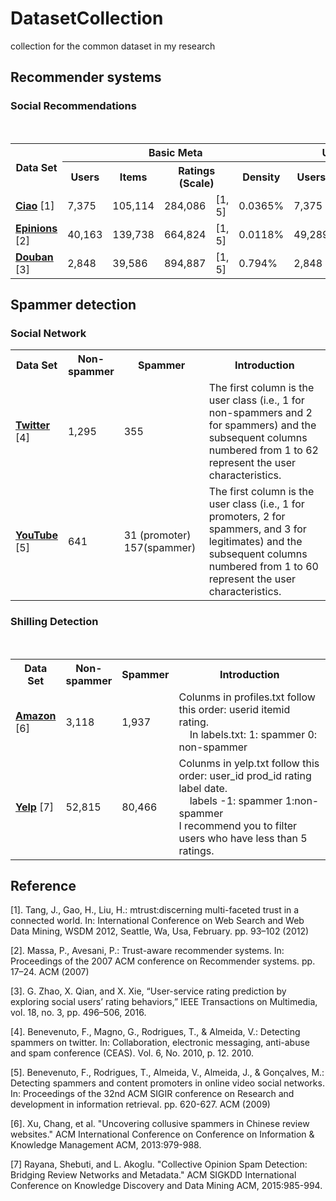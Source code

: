 # DatasetCollection
collection for the common dataset in my research

<h2>Recommender systems</h2>
<h3>Social Recommendations</h3>
<div>
 <table class="table table-hover table-bordered">
  <tr>
    <th rowspan="2" scope="col">Data Set</th>
    <th colspan="5" scope="col" class="text-center">Basic Meta</th>
    <th colspan="3" scope="col" class="text-center">User Context</th> 
    </tr>
  <tr>
    <th class="text-center">Users</th>
    <th class="text-center">Items</th>
    <th colspan="2" class="text-center">Ratings (Scale)</th>
    <th class="text-center">Density</th>
    <th class="text-center">Users</th>
    <th colspan="2" class="text-center">Links (Type)</th>
    </tr> 
  <tr>
    <td><a href="https://pan.baidu.com/s/1qY7Ek0W" target="_blank"><b>Ciao</b></a> [1]</td>
    <td>7,375</td>
    <td>105,114</td>
    <td width="6%">284,086</td>
    <td width="10%">[1, 5]</td>
    <td>0.0365%</td>
    <td width="4%">7,375</td>
    <td width="5%">111,781</td>
    <td>Trust</td>
    </tr> 
  <tr>
    <td><a href="http://www.trustlet.org/downloaded_epinions.html" target="_blank"><b>Epinions</b></a> [2]</td>
    <td>40,163</td>
    <td>139,738</td>
    <td width="6%">664,824</td>
    <td width="10%">[1, 5]</td>
    <td>0.0118%</td>
    <td width="4%">49,289</td>
    <td width="5%">487,183</td>
    <td>Trust</td>
    </tr> 
   <tr>
    <td><a href="https://pan.baidu.com/s/1hrJP6rq" target="_blank"><b>Douban</b></a> [3]</td>
    <td>2,848</td>
    <td>39,586</td>
    <td width="6%">894,887</td>
    <td width="10%">[1, 5]</td>
    <td>0.794%</td>
    <td width="4%">2,848</td>
    <td width="5%">35,770</td>
    <td>Trust</td>
    </tr> 
  </table>
</div>

<h2>Spammer detection</h2>
<h3>Social Network</h3>
<div>
 <table class="table table-hover table-bordered">
  <tr>
    <th width="15%" scope="col"> Data Set </th>
    <th width="15%" scope="col"> Non-spammer </th>
    <th scope="col"> Spammer </th>
    <th scope="col" class="text-center"> Introduction </th>
    </tr>
  <tr>
    <td><a href="https://pan.baidu.com/s/1ge6va87"  target="_blank"><b>Twitter</b></a> [4]</td>
    <td>1,295</td>
    <td>355</td>
    <td>The first column is the user class (i.e., 1 for non-spammers and 2 for spammers) and the subsequent columns numbered from 1 to 62 represent the user characteristics.
</td>
    </tr>
  <tr>
    <td><a href="https://pan.baidu.com/s/1sla2IVr"  target="_blank"><b>YouTube</b></a> [5]</td>
    <td>641</td>
    <td>31 (promoter)  157(spammer)</td>
    <td>The first column is the user class (i.e., 1 for promoters, 2 for spammers, and 3 for legitimates) and the subsequent columns numbered from 1 to 60 represent the user characteristics.</td>
    </tr>
  </table>
  </div>
<h3>Shilling Detection</h3>
<div>
 <table class="table table-hover table-bordered">
  <tr>
    <th width="15%" scope="col"> Data Set </th>
    <th width="15%" scope="col"> Non-spammer </th>
    <th scope="col"> Spammer </th>
    <th scope="col" class="text-center"> Introduction </th>
    </tr>
  <tr>
    <td><a href="https://pan.baidu.com/s/1miR1YWS"  target="_blank"><b>Amazon</b></a> [6]</td>
    <td>3,118</td>
    <td>1,937</td>
    <td>Colunms in profiles.txt follow this order: userid itemid rating.</br>
     In labels.txt: 1: spammer  0: non-spammer
</td>
    </tr> 
     <tr>
    <td><a href="http://pan.baidu.com/s/1hsCHlxM"  target="_blank"><b>Yelp</b></a> [7]</td>
    <td>52,815</td>
    <td>80,466</td>
    <td>Colunms in yelp.txt follow this order: user_id prod_id rating label date.</br>
     labels -1: spammer  1:non-spammer</br>
     I recommend you to filter users who have less than 5 ratings.
</td>
    </tr> 
  </table>
  </div>


<h2>Reference</h2>
<p>[1]. Tang, J., Gao, H., Liu, H.: mtrust:discerning multi-faceted trust in a connected world. In: International Conference on Web Search and Web Data Mining, WSDM 2012, Seattle, Wa, Usa, February. pp. 93–102 (2012)</p>
<p>[2]. Massa, P., Avesani, P.: Trust-aware recommender systems. In: Proceedings of the 2007 ACM conference on Recommender systems. pp. 17–24. ACM (2007) </p>
<p>[3].  G. Zhao, X. Qian, and X. Xie, “User-service rating prediction by exploring social users’ rating behaviors,” IEEE Transactions on Multimedia, vol. 18, no. 3, pp. 496–506, 2016.</p>
<p>[4]. Benevenuto, F., Magno, G., Rodrigues, T., & Almeida, V.: Detecting spammers on twitter. In: Collaboration, electronic messaging, anti-abuse and spam conference (CEAS). Vol. 6, No. 2010, p. 12. 2010. </p>
<p>[5]. Benevenuto, F., Rodrigues, T., Almeida, V., Almeida, J., & Gonçalves, M.: Detecting spammers and content promoters in online video social networks. In: Proceedings of the 32nd ACM SIGIR conference on Research and development in information retrieval. pp. 620-627. ACM (2009) </p>
<p>[6]. Xu, Chang, et al. "Uncovering collusive spammers in Chinese review websites." ACM International Conference on Conference on Information & Knowledge Management ACM, 2013:979-988.</p>
<p> [7] Rayana, Shebuti, and L. Akoglu. "Collective Opinion Spam Detection: Bridging Review Networks and Metadata." ACM SIGKDD International Conference on Knowledge Discovery and Data Mining ACM, 2015:985-994.
